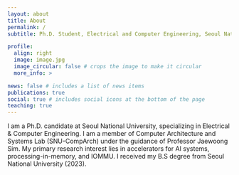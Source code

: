 ```yaml
---
layout: about
title: About
permalink: /
subtitle: Ph.D. Student, Electrical and Computer Engineering, Seoul National University

profile:
  align: right
  image: image.jpg
  image_circular: false # crops the image to make it circular
  more_info: >

news: false # includes a list of news items
publications: true
social: true # includes social icons at the bottom of the page
teaching: true
---
```


I am a Ph.D. candidate at Seoul National University, specializing in Electrical & Computer Engineering. 
I am a member of Computer Architecture and Systems Lab (SNU-CompArch) under the guidance of Professor Jaewoong Sim. 
My primary research interest lies in accelerators for AI systems, processing-in-memory, and IOMMU.
I received my B.S degree from Seoul National University (2023).
